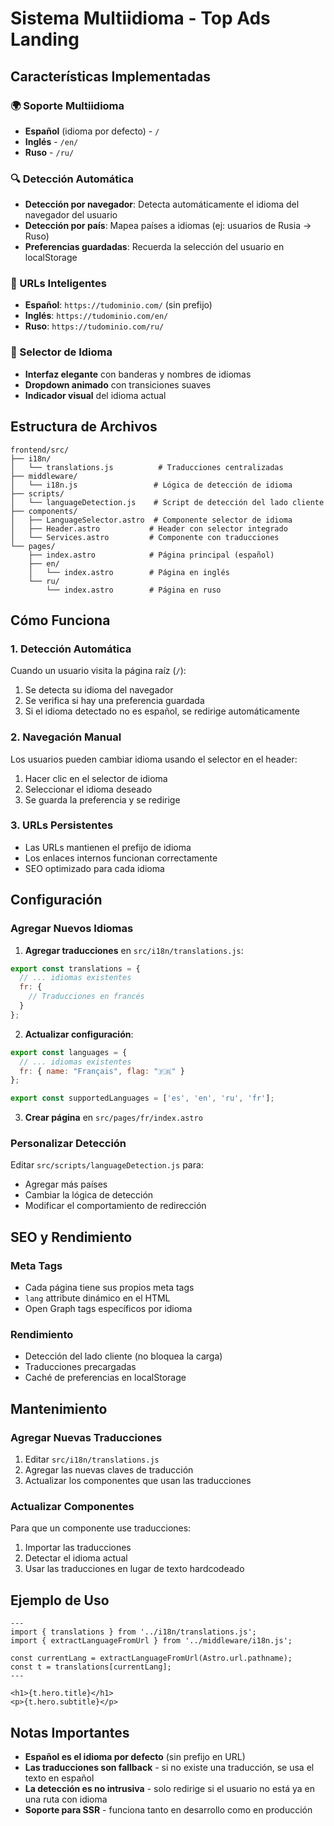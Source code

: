 # Sistema Multiidioma - Top Ads Landing

## Características Implementadas

### 🌍 Soporte Multiidioma
- **Español** (idioma por defecto) - `/`
- **Inglés** - `/en/`
- **Ruso** - `/ru/`

### 🔍 Detección Automática
- **Detección por navegador**: Detecta automáticamente el idioma del navegador del usuario
- **Detección por país**: Mapea países a idiomas (ej: usuarios de Rusia → Ruso)
- **Preferencias guardadas**: Recuerda la selección del usuario en localStorage

### 🎯 URLs Inteligentes
- **Español**: `https://tudominio.com/` (sin prefijo)
- **Inglés**: `https://tudominio.com/en/`
- **Ruso**: `https://tudominio.com/ru/`

### 🎨 Selector de Idioma
- **Interfaz elegante** con banderas y nombres de idiomas
- **Dropdown animado** con transiciones suaves
- **Indicador visual** del idioma actual

## Estructura de Archivos

```
frontend/src/
├── i18n/
│   └── translations.js          # Traducciones centralizadas
├── middleware/
│   └── i18n.js                 # Lógica de detección de idioma
├── scripts/
│   └── languageDetection.js    # Script de detección del lado cliente
├── components/
│   ├── LanguageSelector.astro  # Componente selector de idioma
│   ├── Header.astro           # Header con selector integrado
│   └── Services.astro         # Componente con traducciones
└── pages/
    ├── index.astro            # Página principal (español)
    ├── en/
    │   └── index.astro        # Página en inglés
    └── ru/
        └── index.astro        # Página en ruso
```

## Cómo Funciona

### 1. Detección Automática
Cuando un usuario visita la página raíz (`/`):
1. Se detecta su idioma del navegador
2. Se verifica si hay una preferencia guardada
3. Si el idioma detectado no es español, se redirige automáticamente

### 2. Navegación Manual
Los usuarios pueden cambiar idioma usando el selector en el header:
1. Hacer clic en el selector de idioma
2. Seleccionar el idioma deseado
3. Se guarda la preferencia y se redirige

### 3. URLs Persistentes
- Las URLs mantienen el prefijo de idioma
- Los enlaces internos funcionan correctamente
- SEO optimizado para cada idioma

## Configuración

### Agregar Nuevos Idiomas

1. **Agregar traducciones** en `src/i18n/translations.js`:
```javascript
export const translations = {
  // ... idiomas existentes
  fr: {
    // Traducciones en francés
  }
};
```

2. **Actualizar configuración**:
```javascript
export const languages = {
  // ... idiomas existentes
  fr: { name: "Français", flag: "🇫🇷" }
};

export const supportedLanguages = ['es', 'en', 'ru', 'fr'];
```

3. **Crear página** en `src/pages/fr/index.astro`

### Personalizar Detección

Editar `src/scripts/languageDetection.js` para:
- Agregar más países
- Cambiar la lógica de detección
- Modificar el comportamiento de redirección

## SEO y Rendimiento

### Meta Tags
- Cada página tiene sus propios meta tags
- `lang` attribute dinámico en el HTML
- Open Graph tags específicos por idioma

### Rendimiento
- Detección del lado cliente (no bloquea la carga)
- Traducciones precargadas
- Caché de preferencias en localStorage

## Mantenimiento

### Agregar Nuevas Traducciones
1. Editar `src/i18n/translations.js`
2. Agregar las nuevas claves de traducción
3. Actualizar los componentes que usan las traducciones

### Actualizar Componentes
Para que un componente use traducciones:
1. Importar las traducciones
2. Detectar el idioma actual
3. Usar las traducciones en lugar de texto hardcodeado

## Ejemplo de Uso

```astro
---
import { translations } from '../i18n/translations.js';
import { extractLanguageFromUrl } from '../middleware/i18n.js';

const currentLang = extractLanguageFromUrl(Astro.url.pathname);
const t = translations[currentLang];
---

<h1>{t.hero.title}</h1>
<p>{t.hero.subtitle}</p>
```

## Notas Importantes

- **Español es el idioma por defecto** (sin prefijo en URL)
- **Las traducciones son fallback** - si no existe una traducción, se usa el texto en español
- **La detección es no intrusiva** - solo redirige si el usuario no está ya en una ruta con idioma
- **Soporte para SSR** - funciona tanto en desarrollo como en producción 